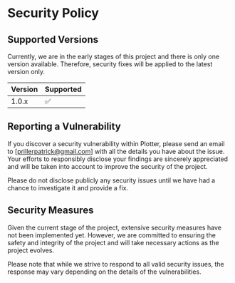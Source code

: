 # Security Policy

## Supported Versions

Currently, we are in the early stages of this project and there is only one version available. Therefore, security fixes will be applied to the latest version only.

| Version | Supported          |
| ------- | ------------------ |
| 1.0.x   | :white_check_mark: |

## Reporting a Vulnerability

If you discover a security vulnerability within Plotter, please send an email to [prillerpatrick@gmail.com] with all the details you have about the issue. Your efforts to responsibly disclose your findings are sincerely appreciated and will be taken into account to improve the security of the project.

Please do not disclose publicly any security issues until we have had a chance to investigate it and provide a fix.

## Security Measures

Given the current stage of the project, extensive security measures have not been implemented yet. However, we are committed to ensuring the safety and integrity of the project and will take necessary actions as the project evolves.

Please note that while we strive to respond to all valid security issues, the response may vary depending on the details of the vulnerabilities.
